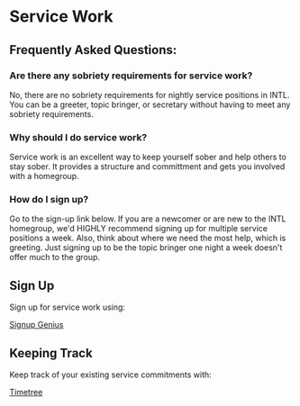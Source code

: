 # Service Work 

## Frequently Asked Questions: 

### Are there any sobriety requirements for service work? 

No, there are no sobriety requirements for nightly service positions in INTL. You can be a greeter, topic bringer, or secretary without having to meet any sobriety requirements. 

### Why should I do service work? 

Service work is an excellent way to keep yourself sober and help others to stay sober. It provides a structure and committment and gets you involved with a homegroup. 

### How do I sign up? 

Go to the sign-up link below. If you are a newcomer or are new to the INTL homegroup, we'd HIGHLY recommend signing up for multiple service positions a week. Also, think about where we need the most help, which is greeting. Just signing up to be the topic bringer one night a week doesn't offer much to the group. 

## Sign Up 

Sign up for service work using: 

[Signup Genius](https://www.signupgenius.com/go/10c0f4aaeab2fa2fac07-january)

## Keeping Track 

Keep track of your existing service commitments with: 

[Timetree](https://timetr.ee/s/x7odmjYhPdCX-SMMUrRzcVGZYqwTIwO2)
